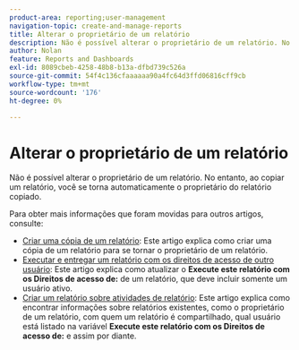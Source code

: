```yaml
---
product-area: reporting;user-management
navigation-topic: create-and-manage-reports
title: Alterar o proprietário de um relatório
description: Não é possível alterar o proprietário de um relatório. No entanto, ao copiar um relatório, você se torna automaticamente o proprietário do relatório copiado.
author: Nolan
feature: Reports and Dashboards
exl-id: 8089cbeb-4258-48b8-b13a-dfbd739c526a
source-git-commit: 54f4c136cfaaaaaa90a4fc64d3ffd06816cff9cb
workflow-type: tm+mt
source-wordcount: '176'
ht-degree: 0%

---
```


# Alterar o proprietário de um relatório

Não é possível alterar o proprietário de um relatório. No entanto, ao copiar um relatório, você se torna automaticamente o proprietário do relatório copiado.

Para obter mais informações que foram movidas para outros artigos, consulte:

* [Criar uma cópia de um relatório](../../../reports-and-dashboards/reports/creating-and-managing-reports/create-copy-report.md): Este artigo explica como criar uma cópia de um relatório para se tornar o proprietário de um relatório.
* [Executar e entregar um relatório com os direitos de acesso de outro usuário](../../../reports-and-dashboards/reports/creating-and-managing-reports/run-deliver-report-access-rights-another-user.md): Este artigo explica como atualizar o **Execute este relatório com os Direitos de acesso de:** de um relatório, que deve incluir somente um usuário ativo.
* [Criar um relatório sobre atividades de relatório](../../../reports-and-dashboards/reports/report-usage/create-report-reporting-activities.md): Este artigo explica como encontrar informações sobre relatórios existentes, como o proprietário de um relatório, com quem um relatório é compartilhado, qual usuário está listado na variável **Execute este relatório com os Direitos de acesso de:** e assim por diante.
